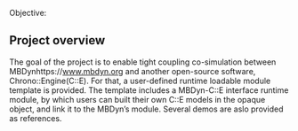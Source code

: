 Objective:

## Project overview
The goal of the project is to enable tight coupling co-simulation between MBDynhttps://www.mbdyn.org and another open-source software, Chrono::Engine(C::E). For that, a user-defined runtime loadable module template is provided. The template includes a MBDyn-C::E interface runtime module, by which users can built their own C::E models in the opaque object, and link it to the MBDyn’s module. Several demos are aslo provided as references.
